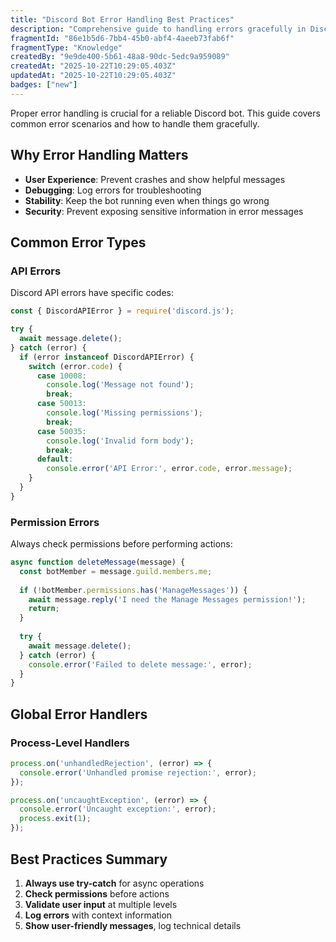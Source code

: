 ```yaml
---
title: "Discord Bot Error Handling Best Practices"
description: "Comprehensive guide to handling errors gracefully in Discord bots, including API errors, permission issues, and user input validation"
fragmentId: "86e1b5d6-7bb4-45b0-abf4-4aeeb73fab6f"
fragmentType: "Knowledge"
createdBy: "9e9de400-5b61-48a8-90dc-5edc9a959089"
createdAt: "2025-10-22T10:29:05.403Z"
updatedAt: "2025-10-22T10:29:05.403Z"
badges: ["new"]
---
```


Proper error handling is crucial for a reliable Discord bot. This guide covers common error scenarios and how to handle them gracefully.

## Why Error Handling Matters

- **User Experience**: Prevent crashes and show helpful messages
- **Debugging**: Log errors for troubleshooting
- **Stability**: Keep the bot running even when things go wrong
- **Security**: Prevent exposing sensitive information in error messages

## Common Error Types

### API Errors

Discord API errors have specific codes:

```javascript
const { DiscordAPIError } = require('discord.js');

try {
  await message.delete();
} catch (error) {
  if (error instanceof DiscordAPIError) {
    switch (error.code) {
      case 10008:
        console.log('Message not found');
        break;
      case 50013:
        console.log('Missing permissions');
        break;
      case 50035:
        console.log('Invalid form body');
        break;
      default:
        console.error('API Error:', error.code, error.message);
    }
  }
}
```

### Permission Errors

Always check permissions before performing actions:

```javascript
async function deleteMessage(message) {
  const botMember = message.guild.members.me;
  
  if (!botMember.permissions.has('ManageMessages')) {
    await message.reply('I need the Manage Messages permission!');
    return;
  }
  
  try {
    await message.delete();
  } catch (error) {
    console.error('Failed to delete message:', error);
  }
}
```

## Global Error Handlers

### Process-Level Handlers

```javascript
process.on('unhandledRejection', (error) => {
  console.error('Unhandled promise rejection:', error);
});

process.on('uncaughtException', (error) => {
  console.error('Uncaught exception:', error);
  process.exit(1);
});
```

## Best Practices Summary

1. **Always use try-catch** for async operations
2. **Check permissions** before actions
3. **Validate user input** at multiple levels
4. **Log errors** with context information
5. **Show user-friendly messages**, log technical details
